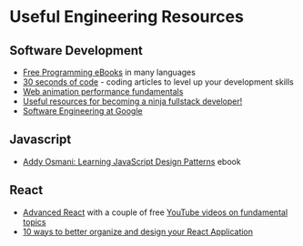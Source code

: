# Useful Engineering Resources

## Software Development

- [Free Programming eBooks](https://github.com/EbookFoundation/free-programming-books) in many languages
- [30 seconds of code](https://github.com/Chalarangelo/30-seconds-of-code?tab=readme-ov-file) - coding articles to level up your development skills
- [Web animation performance fundamentals](https://www.freecodecamp.org/news/web-animation-performance-fundamentals/)
- [Useful resources for becoming a ninja fullstack developer!](https://github.com/FullstackAcademy/useful-resources)
- [Software Engineering at Google](https://abseil.io/resources/swe-book)

## Javascript

- [Addy Osmani: Learning JavaScript Design Patterns](https://github.com/addyosmani/essential-js-design-patterns?tab=readme-ov-file) ebook

## React

- [Advanced React](https://www.advanced-react.com/) with a couple of free [YouTube videos on fundamental topics](https://www.youtube.com/playlist?list=PL6dw1BPCcLC4n-4o-t1kQZH0NJeZtpmGp)
- [10 ways to better organize and design your React Application](https://thetshaped.dev/p/10-ways-organize-and-design-react-application)

